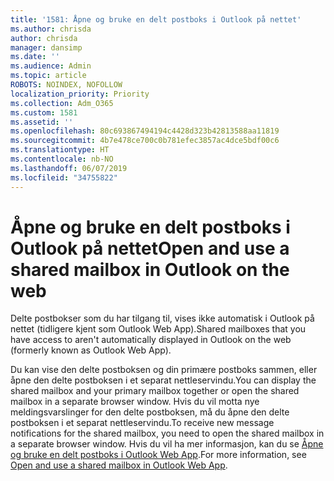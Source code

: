 ```yaml
---
title: '1581: Åpne og bruke en delt postboks i Outlook på nettet'
ms.author: chrisda
author: chrisda
manager: dansimp
ms.date: ''
ms.audience: Admin
ms.topic: article
ROBOTS: NOINDEX, NOFOLLOW
localization_priority: Priority
ms.collection: Adm_O365
ms.custom: 1581
ms.assetid: ''
ms.openlocfilehash: 80c693867494194c4428d323b42813588aa11819
ms.sourcegitcommit: 4b7e478ce700c0b781efec3857ac4dce5bdf00c6
ms.translationtype: HT
ms.contentlocale: nb-NO
ms.lasthandoff: 06/07/2019
ms.locfileid: "34755822"
---
```

# <a name="open-and-use-a-shared-mailbox-in-outlook-on-the-web"></a><span data-ttu-id="deaf9-102">Åpne og bruke en delt postboks i Outlook på nettet</span><span class="sxs-lookup"><span data-stu-id="deaf9-102">Open and use a shared mailbox in Outlook on the web</span></span>

<span data-ttu-id="deaf9-103">Delte postbokser som du har tilgang til, vises ikke automatisk i Outlook på nettet (tidligere kjent som Outlook Web App).</span><span class="sxs-lookup"><span data-stu-id="deaf9-103">Shared mailboxes that you have access to aren't automatically displayed in Outlook on the web (formerly known as Outlook Web App).</span></span>

<span data-ttu-id="deaf9-104">Du kan vise den delte postboksen og din primære postboks sammen, eller åpne den delte postboksen i et separat nettleservindu.</span><span class="sxs-lookup"><span data-stu-id="deaf9-104">You can display the shared mailbox and your primary mailbox together or open the shared mailbox in a separate browser window.</span></span> <span data-ttu-id="deaf9-105">Hvis du vil motta nye meldingsvarslinger for den delte postboksen, må du åpne den delte postboksen i et separat nettleservindu.</span><span class="sxs-lookup"><span data-stu-id="deaf9-105">To receive new message notifications for the shared mailbox, you need to open the shared mailbox in a separate browser window.</span></span> <span data-ttu-id="deaf9-106">Hvis du vil ha mer informasjon, kan du se [Åpne og bruke en delt postboks i Outlook Web App](https://support.office.com/article/BC127866-42BE-4DE7-92AE-1EF2F787FD5C).</span><span class="sxs-lookup"><span data-stu-id="deaf9-106">For more information, see [Open and use a shared mailbox in Outlook Web App](https://support.office.com/article/BC127866-42BE-4DE7-92AE-1EF2F787FD5C).</span></span>

